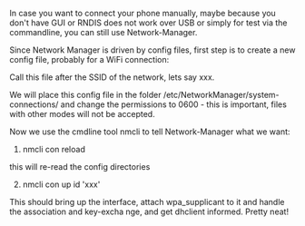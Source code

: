 In case you want to connect your phone manually, maybe because you don't have GUI or RNDIS does not work over USB or simply for test via the commandline, you can still use Network-Manager.

Since Network Manager is driven by config files, first step is to create a new config file, probably for a WiFi connection:


Call this file after the SSID of the network, lets say xxx.

We will place this config file in the folder /etc/NetworkManager/system-connections/ and change the permissions to 0600 - this is important, files with other modes will not be accepted.

Now we use the cmdline tool nmcli to tell Network-Manager what we want:

1. nmcli con reload

this will re-read the config directories

2. nmcli con up id 'xxx'

This should bring up the interface, attach wpa_supplicant to it and handle the association and key-excha nge, and get dhclient informed. Pretty neat!